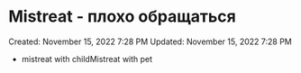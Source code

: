 # Mistreat - плохо обращаться

Created: November 15, 2022 7:28 PM
Updated: November 15, 2022 7:28 PM

- mistreat with childMistreat with pet